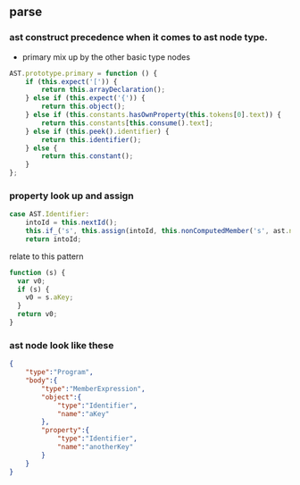 ## parse
### ast construct precedence when it comes to ast node type.
- primary mix up by the other basic type nodes
```js
AST.prototype.primary = function () {  
    if (this.expect('[')) {
        return this.arrayDeclaration();
    } else if (this.expect('{')) {
        return this.object();
    } else if (this.constants.hasOwnProperty(this.tokens[0].text)) {
        return this.constants[this.consume().text];
    } else if (this.peek().identifier) {
        return this.identifier();
    } else {
        return this.constant();
    }
};
```
### property look up and assign
```js
case AST.Identifier:
    intoId = this.nextId();
    this.if_('s', this.assign(intoId, this.nonComputedMember('s', ast.name)));
    return intoId;
```
relate to this pattern
```js
function (s) {
  var v0;
  if (s) {
    v0 = s.aKey;
  }
  return v0;
}
```

### ast node look like these
```json
{
    "type":"Program",
    "body":{
        "type":"MemberExpression",
        "object":{
            "type":"Identifier",
            "name":"aKey"
        },
        "property":{
            "type":"Identifier",
            "name":"anotherKey"
        }
    }
}
```
